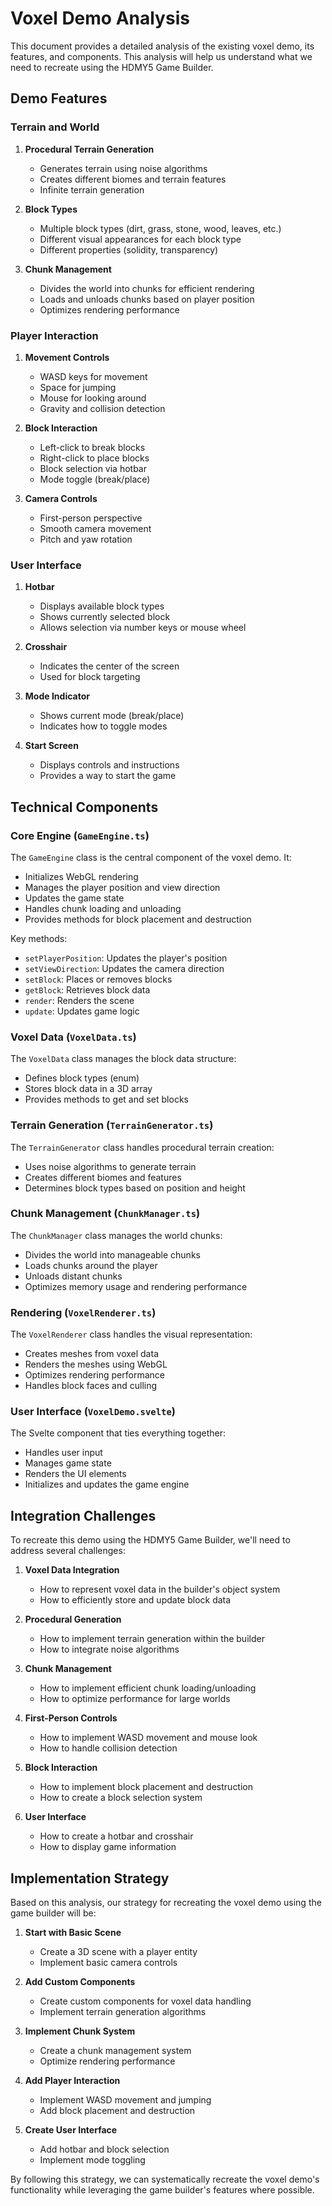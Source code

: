 # Voxel Demo Analysis

This document provides a detailed analysis of the existing voxel demo, its features, and components. This analysis will help us understand what we need to recreate using the HDMY5 Game Builder.

## Demo Features

### Terrain and World

1. **Procedural Terrain Generation**

   - Generates terrain using noise algorithms
   - Creates different biomes and terrain features
   - Infinite terrain generation

2. **Block Types**

   - Multiple block types (dirt, grass, stone, wood, leaves, etc.)
   - Different visual appearances for each block type
   - Different properties (solidity, transparency)

3. **Chunk Management**
   - Divides the world into chunks for efficient rendering
   - Loads and unloads chunks based on player position
   - Optimizes rendering performance

### Player Interaction

1. **Movement Controls**

   - WASD keys for movement
   - Space for jumping
   - Mouse for looking around
   - Gravity and collision detection

2. **Block Interaction**

   - Left-click to break blocks
   - Right-click to place blocks
   - Block selection via hotbar
   - Mode toggle (break/place)

3. **Camera Controls**
   - First-person perspective
   - Smooth camera movement
   - Pitch and yaw rotation

### User Interface

1. **Hotbar**

   - Displays available block types
   - Shows currently selected block
   - Allows selection via number keys or mouse wheel

2. **Crosshair**

   - Indicates the center of the screen
   - Used for block targeting

3. **Mode Indicator**

   - Shows current mode (break/place)
   - Indicates how to toggle modes

4. **Start Screen**
   - Displays controls and instructions
   - Provides a way to start the game

## Technical Components

### Core Engine (`GameEngine.ts`)

The `GameEngine` class is the central component of the voxel demo. It:

- Initializes WebGL rendering
- Manages the player position and view direction
- Updates the game state
- Handles chunk loading and unloading
- Provides methods for block placement and destruction

Key methods:

- `setPlayerPosition`: Updates the player's position
- `setViewDirection`: Updates the camera direction
- `setBlock`: Places or removes blocks
- `getBlock`: Retrieves block data
- `render`: Renders the scene
- `update`: Updates game logic

### Voxel Data (`VoxelData.ts`)

The `VoxelData` class manages the block data structure:

- Defines block types (enum)
- Stores block data in a 3D array
- Provides methods to get and set blocks

### Terrain Generation (`TerrainGenerator.ts`)

The `TerrainGenerator` class handles procedural terrain creation:

- Uses noise algorithms to generate terrain
- Creates different biomes and features
- Determines block types based on position and height

### Chunk Management (`ChunkManager.ts`)

The `ChunkManager` class manages the world chunks:

- Divides the world into manageable chunks
- Loads chunks around the player
- Unloads distant chunks
- Optimizes memory usage and rendering performance

### Rendering (`VoxelRenderer.ts`)

The `VoxelRenderer` class handles the visual representation:

- Creates meshes from voxel data
- Renders the meshes using WebGL
- Optimizes rendering performance
- Handles block faces and culling

### User Interface (`VoxelDemo.svelte`)

The Svelte component that ties everything together:

- Handles user input
- Manages game state
- Renders the UI elements
- Initializes and updates the game engine

## Integration Challenges

To recreate this demo using the HDMY5 Game Builder, we'll need to address several challenges:

1. **Voxel Data Integration**

   - How to represent voxel data in the builder's object system
   - How to efficiently store and update block data

2. **Procedural Generation**

   - How to implement terrain generation within the builder
   - How to integrate noise algorithms

3. **Chunk Management**

   - How to implement efficient chunk loading/unloading
   - How to optimize performance for large worlds

4. **First-Person Controls**

   - How to implement WASD movement and mouse look
   - How to handle collision detection

5. **Block Interaction**

   - How to implement block placement and destruction
   - How to create a block selection system

6. **User Interface**
   - How to create a hotbar and crosshair
   - How to display game information

## Implementation Strategy

Based on this analysis, our strategy for recreating the voxel demo using the game builder will be:

1. **Start with Basic Scene**

   - Create a 3D scene with a player entity
   - Implement basic camera controls

2. **Add Custom Components**

   - Create custom components for voxel data handling
   - Implement terrain generation algorithms

3. **Implement Chunk System**

   - Create a chunk management system
   - Optimize rendering performance

4. **Add Player Interaction**

   - Implement WASD movement and jumping
   - Add block placement and destruction

5. **Create User Interface**
   - Add hotbar and block selection
   - Implement mode toggling

By following this strategy, we can systematically recreate the voxel demo's functionality while leveraging the game builder's features where possible.
